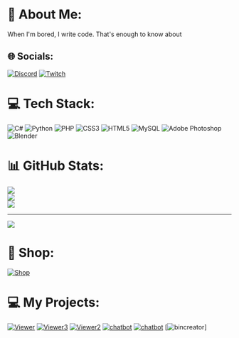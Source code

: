 # 💫 About Me:
When I'm bored, I write code. That's enough to know about


## 🌐 Socials:
[![Discord](https://img.shields.io/badge/Discord-%237289DA.svg?logo=discord&logoColor=white)](https://discord.gg/AFV9m8UXuT) [![Twitch](https://img.shields.io/badge/Twitch-%239146FF.svg?logo=Twitch&logoColor=white)](https://twitch.tv/kichi779) 

# 💻 Tech Stack:
![C#](https://img.shields.io/badge/c%23-%23239120.svg?style=for-the-badge&logo=c-sharp&logoColor=white) ![Python](https://img.shields.io/badge/python-3670A0?style=for-the-badge&logo=python&logoColor=ffdd54) ![PHP](https://img.shields.io/badge/php-%23777BB4.svg?style=for-the-badge&logo=php&logoColor=white) ![CSS3](https://img.shields.io/badge/css3-%231572B6.svg?style=for-the-badge&logo=css3&logoColor=white) ![HTML5](https://img.shields.io/badge/html5-%23E34F26.svg?style=for-the-badge&logo=html5&logoColor=white) ![MySQL](https://img.shields.io/badge/mysql-%2300f.svg?style=for-the-badge&logo=mysql&logoColor=white) ![Adobe Photoshop](https://img.shields.io/badge/adobephotoshop-%2331A8FF.svg?style=for-the-badge&logo=adobephotoshop&logoColor=white) ![Blender](https://img.shields.io/badge/blender-%23F5792A.svg?style=for-the-badge&logo=blender&logoColor=white)
# 📊 GitHub Stats:
![](https://github-readme-stats.vercel.app/api?username=kichi779&theme=dark&hide_border=false&include_all_commits=false&count_private=false)<br/>
![](https://github-readme-streak-stats.herokuapp.com/?user=kichi779&theme=dark&hide_border=false)<br/>
![](https://github-readme-stats.vercel.app/api/top-langs/?username=kichi779&theme=dark&hide_border=false&include_all_commits=false&count_private=false&layout=compact)

---
[![](https://visitcount.itsvg.in/api?id=kichi779&icon=5&color=0)](https://visitcount.itsvg.in)

# 🛒 Shop:
 [![Shop](https://user-images.githubusercontent.com/92625816/230799946-2af1a68f-ebcf-4379-9d00-0921e9c799bb.png)](https://github.com/Kichi779/Kichi779-SMM-Shop)
# ‍💻 My Projects:
 [![Viewer](https://user-images.githubusercontent.com/92625816/223582987-a08243f3-ea2e-401c-adc0-8c58731f1d61.jpg)](https://github.com/Kichi779/Twitch-Viewer-Bot)
 [![Viewer3](https://user-images.githubusercontent.com/92625816/230797452-7a2962d1-88ad-40e1-9e06-d50bb31cdc14.jpg)](https://github.com/Kichi779/Twitch-Vod-Clip-Viewer-Bot)
 [![Viewer2](https://user-images.githubusercontent.com/92625816/229256846-81e78ca5-5f5a-4918-8f62-6bf0de246fa4.jpg)](https://github.com/Kichi779/Youtube-Viewer-Bot)
 [![chatbot](https://user-images.githubusercontent.com/92625816/219774639-6c550f44-ed0c-4dcd-ba09-f87836dcbaa3.png)](https://github.com/Kichi779/Twitch-Chat-Bot)
 [![chatbot](https://user-images.githubusercontent.com/92625816/215876796-364d4cd4-2812-4350-b473-cab1b1239401.jpg)](https://github.com/Kichi779/Unity-Easteregg-Asset)
 [![bincreator](https://user-images.githubusercontent.com/92625816/234621755-66e7a504-bbbd-4b0c-8952-e39af364e887.jpg)]


